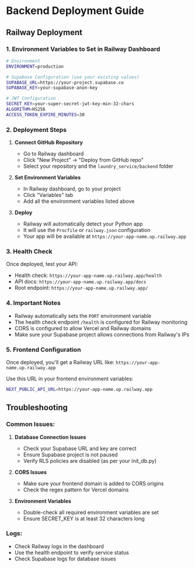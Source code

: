 # Backend Deployment Guide

## Railway Deployment

### 1. Environment Variables to Set in Railway Dashboard

```bash
# Environment
ENVIRONMENT=production

# Supabase Configuration (use your existing values)
SUPABASE_URL=https://your-project.supabase.co
SUPABASE_KEY=your-supabase-anon-key

# JWT Configuration
SECRET_KEY=your-super-secret-jwt-key-min-32-chars
ALGORITHM=HS256
ACCESS_TOKEN_EXPIRE_MINUTES=30
```

### 2. Deployment Steps

1. **Connect GitHub Repository**
   - Go to Railway dashboard
   - Click "New Project" → "Deploy from GitHub repo"
   - Select your repository and the `laundry_service/backend` folder

2. **Set Environment Variables**
   - In Railway dashboard, go to your project
   - Click "Variables" tab
   - Add all the environment variables listed above

3. **Deploy**
   - Railway will automatically detect your Python app
   - It will use the `Procfile` or `railway.json` configuration
   - Your app will be available at `https://your-app-name.up.railway.app`

### 3. Health Check

Once deployed, test your API:
- Health check: `https://your-app-name.up.railway.app/health`
- API docs: `https://your-app-name.up.railway.app/docs`
- Root endpoint: `https://your-app-name.up.railway.app/`

### 4. Important Notes

- Railway automatically sets the `PORT` environment variable
- The health check endpoint `/health` is configured for Railway monitoring
- CORS is configured to allow Vercel and Railway domains
- Make sure your Supabase project allows connections from Railway's IPs

### 5. Frontend Configuration

Once deployed, you'll get a Railway URL like:
`https://your-app-name.up.railway.app`

Use this URL in your frontend environment variables:
```bash
NEXT_PUBLIC_API_URL=https://your-app-name.up.railway.app
```

## Troubleshooting

### Common Issues:

1. **Database Connection Issues**
   - Check your Supabase URL and key are correct
   - Ensure Supabase project is not paused
   - Verify RLS policies are disabled (as per your init_db.py)

2. **CORS Issues**
   - Make sure your frontend domain is added to CORS origins
   - Check the regex pattern for Vercel domains

3. **Environment Variables**
   - Double-check all required environment variables are set
   - Ensure SECRET_KEY is at least 32 characters long

### Logs:
- Check Railway logs in the dashboard
- Use the health endpoint to verify service status
- Check Supabase logs for database issues 